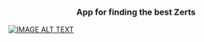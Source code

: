 <h3 align="center">App for finding the best Zerts</h3>


[![IMAGE ALT TEXT](http://i.imgur.com/JopieXU.jpg)](http://www.youtube.com/watch?v=3mQoI_a_toU "Video Title")
